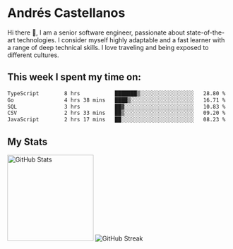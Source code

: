 # Andrés Castellanos

Hi there 👋, I am a senior software engineer, passionate about state-of-the-art technologies. I consider myself highly adaptable and a fast learner with a range of deep technical skills. I love traveling and being exposed to different cultures.

## This week I spent my time on:

<!--START_SECTION:waka-->

```txt
TypeScript        8 hrs           ███████▒░░░░░░░░░░░░░░░░░   28.80 %
Go                4 hrs 38 mins   ████▒░░░░░░░░░░░░░░░░░░░░   16.71 %
SQL               3 hrs           ██▓░░░░░░░░░░░░░░░░░░░░░░   10.83 %
CSV               2 hrs 33 mins   ██▒░░░░░░░░░░░░░░░░░░░░░░   09.20 %
JavaScript        2 hrs 17 mins   ██░░░░░░░░░░░░░░░░░░░░░░░   08.23 %
```

<!--END_SECTION:waka-->

## My Stats

<img height="195" src="https://github-readme-stats.vercel.app/api?username=andrescv&show_icons=true&theme=onedark&hide_border=true&card_width=495" alt="GitHub Stats" />

<img src="https://streak-stats.demolab.com?user=andrescv&theme=one-dark-pro&hide_border=true" alt="GitHub Streak" />

